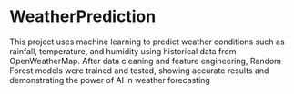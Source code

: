 # WeatherPrediction
This project uses machine learning to predict weather conditions such as rainfall, temperature, and humidity using historical data from OpenWeatherMap. After data cleaning and feature engineering, Random Forest models were trained and tested, showing accurate results and demonstrating the power of AI in weather forecasting
